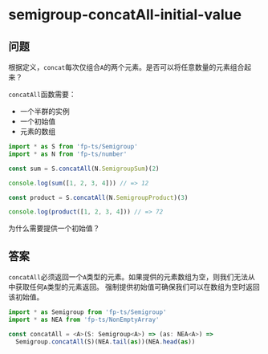# semigroup-concatAll-initial-value

## 问题

根据定义，`concat`每次仅组合`A`的两个元素。是否可以将任意数量的元素组合起来？

`concatAll`函数需要：

- 一个半群的实例
- 一个初始值
- 元素的数组

```ts
import * as S from 'fp-ts/Semigroup'
import * as N from 'fp-ts/number'

const sum = S.concatAll(N.SemigroupSum)(2)

console.log(sum([1, 2, 3, 4])) // => 12

const product = S.concatAll(N.SemigroupProduct)(3)

console.log(product([1, 2, 3, 4])) // => 72
```

为什么需要提供一个初始值？

## 答案

`concatAll`必须返回一个`A`类型的元素。如果提供的元素数组为空，则我们无法从中获取任何`A`类型的元素返回。
强制提供初始值可确保我们可以在数组为空时返回该初始值。

```ts
import * as Semigroup from 'fp-ts/Semigroup'
import * as NEA from 'fp-ts/NonEmptyArray'

const concatAll = <A>(S: Semigroup<A>) => (as: NEA<A>) =>
  Semigroup.concatAll(S)(NEA.tail(as))(NEA.head(as))
```
